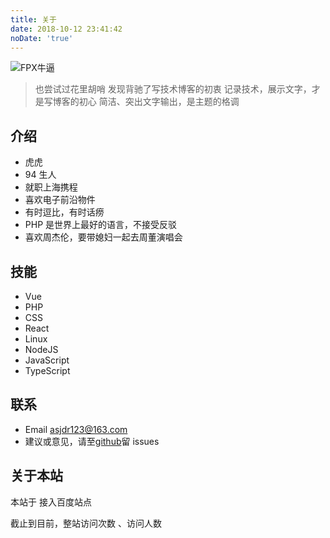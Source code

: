 ```yaml
---
title: 关于
date: 2018-10-12 23:41:42
noDate: 'true'
---
```


![FPX牛逼](/about.jpg)

> 也尝试过花里胡哨
> 发现背驰了写技术博客的初衷
> 记录技术，展示文字，才是写博客的初心
> 简洁、突出文字输出，是主题的格调

## 介绍

- 虎虎
- 94 生人
- 就职上海携程
- 喜欢电子前沿物件
- 有时逗比，有时话痨
- PHP 是世界上最好的语言，不接受反驳
- 喜欢周杰伦，要带媳妇一起去周董演唱会

## 技能

- Vue
- PHP
- CSS
- React
- Linux
- NodeJS
- JavaScript
- TypeScript

## 联系

- Email asjdr123@163.com
- 建议或意见，请至[github](https://github.com/shixiaohu2206)留 issues

## 关于本站

本站于 <code class="site_from"></code> 接入百度站点

截止到目前，整站访问次数 <code class="site_pv"></code>、访问人数 <code class="site_uv"></code>
